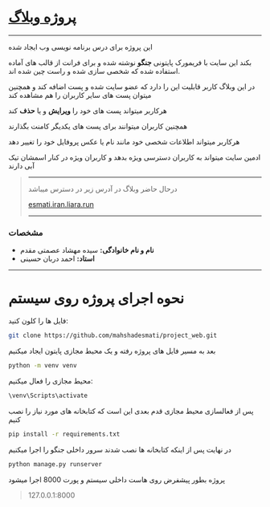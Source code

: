 # [پروژه وبلاگ](https://esmati.iran.liara.run/) 

---

این پروژه برای درس برنامه نویسی وب ایجاد شده

بکند این سایت با فریمورک پایتونی **جنگو** نوشته شده و برای فرانت از قالب های آماده استفاده شده که شخصی سازی شده و راست چین شده اند.

در این وبلاگ کاربر قابلیت این را دارد که عضو سایت شده و پست اضافه کند و همچنین میتوان پست های سایر کاربران را هم مشاهده کند

هرکاربر میتواند پست های خود را **ویرایش** و یا **حذف** کند 

همچنین کاربران میتوانند برای پست های یکدیگر کامنت بگذارند

هرکاربر میتواند اطلاعات شخصی خود مانند نام یا عکس پروفایل خود را تغییر دهد

ادمین سایت میتواند به کاربران دسترسی ویژه بدهد و کاربران ویژه در کنار اسمشان تیک آبی دارند



> ---
> درحال حاضر وبلاگ در آدرس زیر در دسترس میباشد
> 
> [esmati.iran.liara.run](https://esmati.iran.liara.run/)
> 
> ---

### مشخصات 

* **نام و نام خانوادگی:** سیده مهشاد عصمتی مقدم
* **استاد:** احمد دربان حسینی

***

نحوه اجرای پروژه روی سیستم
===

فایل ها را کلون کنید:

```bash
git clone https://github.com/mahshadesmati/project_web.git
```

بعد به مسیر فایل های پروژه رفته و یک محیط مجازی پایتون ایجاد میکنیم

```bash 
python -m venv venv
```

محیط مجازی را فعال میکنیم:

```bash
\venv\Scripts\activate
```

پس از فعالسازی محیط مجازی قدم بعدی این است که کتابخانه های مورد نیاز را نصب کنیم

```bash
pip install -r requirements.txt
```

در نهایت پس از اینکه کتابخانه ها نصب شدند سرور داخلی جنگو را اجرا میکنیم

```bash
python manage.py runserver
```

پروژه بطور پیشفرض روی هاست داخلی سیستم و پورت 8000 اجرا میشود

> 127.0.0.1:8000

